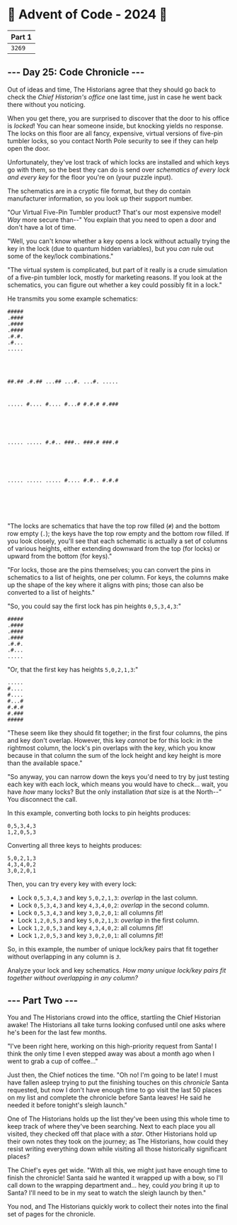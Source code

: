 # 🎄 Advent of Code - 2024 🎄
| Part 1 |
| ------ |
| `3269` |

<h2>--- Day 25: Code Chronicle ---</h2><p>Out of ideas and time, The Historians agree that they should go back to check the <em>Chief Historian's office</em> one last time, just in case he went back there without you noticing.</p>
<p>When you get there, you are surprised to discover that the door to his office is <em>locked</em>! You can hear someone inside, but knocking <span title="function knock() {&#10;  yield no_response;&#10;}">yields</span> no response. The locks on this floor are all fancy, expensive, virtual versions of five-pin tumbler locks, so you contact North Pole security to see if they can help open the door.</p>
<p>Unfortunately, they've lost track of which locks are installed and which keys go with them, so the best they can do is send over <em>schematics of every lock and every key</em> for the floor you're on (your puzzle input).</p>
<p>The schematics are in a cryptic file format, but they do contain manufacturer information, so you look up their support number.</p>
<p>"Our Virtual Five-Pin Tumbler product? That's our most expensive model! <em>Way</em> more secure than--" You explain that you need to open a door and don't have a lot of time.</p>
<p>"Well, you can't know whether a key opens a lock without actually trying the key in the lock (due to quantum hidden variables), but you <em>can</em> rule out some of the key/lock combinations."</p>
<p>"The virtual system is complicated, but part of it really is a crude simulation of a five-pin tumbler lock, mostly for marketing reasons. If you look at the schematics, you can figure out whether a key could possibly fit in a lock."</p>
<p>He transmits you some example schematics:</p>
<pre><code>#####
.####
.####
.####
.#.#.
.#...
.....

#####
##.##
.#.##
...##
...#.
...#.
.....

.....
#....
#....
#...#
#.#.#
#.###
#####

.....
.....
#.#..
###..
###.#
###.#
#####

.....
.....
.....
#....
#.#..
#.#.#
#####
</code></pre>
<p>"The locks are schematics that have the top row filled (<code>#</code>) and the bottom row empty (<code>.</code>); the keys have the top row empty and the bottom row filled. If you look closely, you'll see that each schematic is actually a set of columns of various heights, either extending downward from the top (for locks) or upward from the bottom (for keys)."</p>
<p>"For locks, those are the pins themselves; you can convert the pins in schematics to a list of heights, one per column. For keys, the columns make up the shape of the key where it aligns with pins; those can also be converted to a list of heights."</p>
<p>"So, you could say the first lock has pin heights <code>0,5,3,4,3</code>:"</p>
<pre><code>#####
.####
.####
.####
.#.#.
.#...
.....
</code></pre>
<p>"Or, that the first key has heights <code>5,0,2,1,3</code>:"</p>
<pre><code>.....
#....
#....
#...#
#.#.#
#.###
#####
</code></pre>
<p>"These seem like they should fit together; in the first four columns, the pins and key don't overlap. However, this key <em>cannot</em> be for this lock: in the rightmost column, the lock's pin overlaps with the key, which you know because in that column the sum of the lock height and key height is more than the available space."</p>
<p>"So anyway, you can narrow down the keys you'd need to try by just testing each key with each lock, which means you would have to check... wait, you have <em>how</em> many locks? But the only installation <em>that</em> size is at the North--" You disconnect the call.</p>
<p>In this example, converting both locks to pin heights produces:</p>
<pre><code>0,5,3,4,3
1,2,0,5,3
</code></pre>
<p>Converting all three keys to heights produces:</p>
<pre><code>5,0,2,1,3
4,3,4,0,2
3,0,2,0,1
</code></pre>
<p>Then, you can try every key with every lock:</p>
<ul>
<li>Lock <code>0,5,3,4,3</code> and key <code>5,0,2,1,3</code>: <em>overlap</em> in the last column.</li>
<li>Lock <code>0,5,3,4,3</code> and key <code>4,3,4,0,2</code>: <em>overlap</em> in the second column.</li>
<li>Lock <code>0,5,3,4,3</code> and key <code>3,0,2,0,1</code>: all columns <em>fit</em>!</li>
<li>Lock <code>1,2,0,5,3</code> and key <code>5,0,2,1,3</code>: <em>overlap</em> in the first column.</li>
<li>Lock <code>1,2,0,5,3</code> and key <code>4,3,4,0,2</code>: all columns <em>fit</em>!</li>
<li>Lock <code>1,2,0,5,3</code> and key <code>3,0,2,0,1</code>: all columns <em>fit</em>!</li>
</ul>
<p>So, in this example, the number of unique lock/key pairs that fit together without overlapping in any column is <code><em>3</em></code>.</p>
<p>Analyze your lock and key schematics. <em>How many unique lock/key pairs fit together without overlapping in any column?</em></p>

<h2 id="part2">--- Part Two ---</h2><p>You and The Historians crowd into the office, startling the Chief Historian awake! The Historians all take turns looking confused until one asks where he's been for the last few months.</p>
<p>"I've been right here, working on this high-priority request from Santa! I think the only time I even stepped away was about a month ago when I went to grab a cup of coffee..."</p>
<p>Just then, the Chief notices the time. "Oh no! I'm going to be late! I must have fallen asleep trying to put the finishing touches on this <em>chronicle</em> Santa requested, but now I don't have enough time to go visit the last 50 places on my list and complete the chronicle before Santa leaves! He said he needed it before tonight's sleigh launch."</p>
<p>One of The Historians holds up the list they've been using this whole time to keep track of where they've been searching. Next to each place you all visited, they checked off that place with a <em class="star">star</em>. Other Historians hold up their own notes they took on the journey; as The Historians, how could they resist writing everything down while visiting all those historically significant places?</p>
<p>The Chief's eyes get wide. "With all this, we might just have enough time to finish the chronicle! Santa said he wanted it wrapped up with a bow, so I'll call down to the wrapping department and... hey, could <em>you</em> bring it up to Santa? I'll need to be in my seat to watch the sleigh launch by then."</p>
<p>You nod, and The Historians quickly work to collect their notes into the final set of pages for the chronicle.</p>

